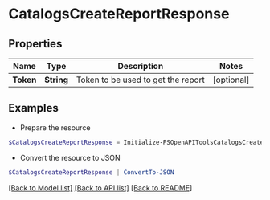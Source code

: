 # CatalogsCreateReportResponse
## Properties

Name | Type | Description | Notes
------------ | ------------- | ------------- | -------------
**Token** | **String** | Token to be used to get the report | [optional] 

## Examples

- Prepare the resource
```powershell
$CatalogsCreateReportResponse = Initialize-PSOpenAPIToolsCatalogsCreateReportResponse  -Token null
```

- Convert the resource to JSON
```powershell
$CatalogsCreateReportResponse | ConvertTo-JSON
```

[[Back to Model list]](../README.md#documentation-for-models) [[Back to API list]](../README.md#documentation-for-api-endpoints) [[Back to README]](../README.md)

